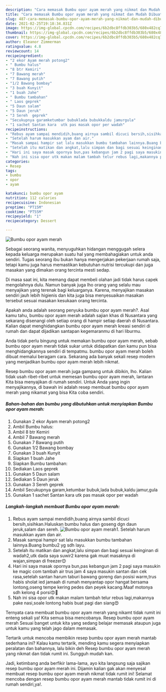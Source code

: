 ```yaml
---
description: "Cara memasak Bumbu opor ayam merah yang nikmat dan Mudah Dibuat"
title: "Cara memasak Bumbu opor ayam merah yang nikmat dan Mudah Dibuat"
slug: 487-cara-memasak-bumbu-opor-ayam-merah-yang-nikmat-dan-mudah-dibuat
date: 2021-02-25T19:18:34.831Z
image: https://img-global.cpcdn.com/recipes/6b2dbc8ffdb303b5/680x482cq70/bumbu-opor-ayam-merah-foto-resep-utama.jpg
thumbnail: https://img-global.cpcdn.com/recipes/6b2dbc8ffdb303b5/680x482cq70/bumbu-opor-ayam-merah-foto-resep-utama.jpg
cover: https://img-global.cpcdn.com/recipes/6b2dbc8ffdb303b5/680x482cq70/bumbu-opor-ayam-merah-foto-resep-utama.jpg
author: Eleanor Zimmerman
ratingvalue: 4.8
reviewcount: 14
recipeingredient:
- "2 ekor Ayam merah potong2"
- " Bumbu halus"
- "8 btr Kemiri"
- "7 Bawang merah"
- "7 Bawang putih"
- "1/2 Bawang bombay"
- "3 buah Kunyit"
- "1 buah Jahe"
- " Bumbu tambahan"
- " Laos geprek"
- "5 Daun salam"
- "5 Daun jeruk"
- "3 Sereh  geprek"
- "Secukupnya garamketumbar bubuklada bubukkaldu jamurgula"
- "1 sachet Santan kara  utk pas masak opor per wadah"
recipeinstructions:
- "Rebus ayam sampai mendidih,buang airnya sambil dicuci bersih,sisihkan.Haluskan bumbu halus dan goseng dgn daun jeruk,salam dan sereh."
- "Setelah harum masukkan ayam dan air."
- "Masak sampai hampir sat lalu masukkan bumbu tambahan lainnya.Buang bumbu2 yg sdh layu."
- "Setelah itu matikan dan angkat,lalu simpan dan bagi sesuai keinginan di wadah2,utk dada saya suwir2 karena gak muat masaknya di wajan,simpan di freezer😊"
- "Hari ini saya masak opornya bun,pas kebangun jam 2 pagi saya masukin ke magic com tambah air trus jam 4 saya masukin santan dan cek rasa,setelah santan harum taburi bawang goreng dan posisi warm,trus habis sholat ied jamaah di rumah menyantap opor hangat bersama lontong,oseng tempe kering pedes dan peyek kacang.Maaf motonya sdh kelong 4 porsi😍🙏"
- "Nah ini sisa opor utk makan malam tambah telur rebus lagi,makannya pake nasi,soale lontong habis buat pagi dan siang😍"
categories:
- Resep
tags:
- bumbu
- opor
- ayam

katakunci: bumbu opor ayam 
nutrition: 112 calories
recipecuisine: Indonesian
preptime: "PT15M"
cooktime: "PT55M"
recipeyield: "1"
recipecategory: Dessert

---
```



![Bumbu opor ayam merah](https://img-global.cpcdn.com/recipes/6b2dbc8ffdb303b5/680x482cq70/bumbu-opor-ayam-merah-foto-resep-utama.jpg)

Sebagai seorang wanita, menyuguhkan hidangan menggugah selera kepada keluarga merupakan suatu hal yang membahagiakan untuk anda sendiri. Tugas seorang ibu bukan hanya mengerjakan pekerjaan rumah saja, tetapi kamu juga harus memastikan kebutuhan nutrisi tercukupi dan juga masakan yang dimakan orang tercinta mesti sedap.

Di masa  saat ini, kita memang dapat membeli olahan jadi tidak harus capek mengolahnya dulu. Namun banyak juga lho orang yang selalu mau menyajikan yang terenak bagi keluarganya. Karena, menyajikan masakan sendiri jauh lebih higienis dan kita juga bisa menyesuaikan masakan tersebut sesuai masakan kesukaan orang tercinta. 



Apakah anda adalah seorang penyuka bumbu opor ayam merah?. Asal kamu tahu, bumbu opor ayam merah adalah sajian khas di Nusantara yang sekarang disenangi oleh setiap orang di hampir setiap daerah di Nusantara. Kalian dapat menghidangkan bumbu opor ayam merah kreasi sendiri di rumah dan dapat dijadikan santapan kegemaranmu di hari liburmu.

Anda tidak perlu bingung untuk memakan bumbu opor ayam merah, sebab bumbu opor ayam merah tidak sukar untuk didapatkan dan kamu pun bisa menghidangkannya sendiri di tempatmu. bumbu opor ayam merah boleh dibuat memalui beragam cara. Sekarang ada banyak sekali resep modern yang menjadikan bumbu opor ayam merah lebih nikmat.

Resep bumbu opor ayam merah juga gampang untuk dibikin, lho. Kalian tidak usah ribet-ribet untuk memesan bumbu opor ayam merah, lantaran Kita bisa menyajikan di rumah sendiri. Untuk Anda yang ingin menyajikannya, di bawah ini adalah resep membuat bumbu opor ayam merah yang nikamat yang bisa Kita coba sendiri.

<!--inarticleads1-->

##### Bahan-bahan dan bumbu yang dibutuhkan untuk menyiapkan Bumbu opor ayam merah:

1. Gunakan 2 ekor Ayam merah potong2
1. Ambil  Bumbu halus:
1. Ambil 8 btr Kemiri
1. Ambil 7 Bawang merah
1. Gunakan 7 Bawang putih
1. Gunakan 1/2 Bawang bombay
1. Gunakan 3 buah Kunyit
1. Siapkan 1 buah Jahe
1. Siapkan  Bumbu tambahan:
1. Sediakan  Laos geprek
1. Gunakan 5 Daun salam
1. Sediakan 5 Daun jeruk
1. Gunakan 3 Sereh  geprek
1. Ambil Secukupnya garam,ketumbar bubuk,lada bubuk,kaldu jamur,gula
1. Gunakan 1 sachet Santan kara  utk pas masak opor per wadah




<!--inarticleads2-->

##### Langkah-langkah membuat Bumbu opor ayam merah:

1. Rebus ayam sampai mendidih,buang airnya sambil dicuci bersih,sisihkan.Haluskan bumbu halus dan goseng dgn daun jeruk,salam dan sereh.
<img src="https://img-global.cpcdn.com/steps/c0683f5fd99de812/160x128cq70/bumbu-opor-ayam-merah-langkah-memasak-1-foto.jpg" alt="Bumbu opor ayam merah">1. Setelah harum masukkan ayam dan air.
1. Masak sampai hampir sat lalu masukkan bumbu tambahan lainnya.Buang bumbu2 yg sdh layu.
1. Setelah itu matikan dan angkat,lalu simpan dan bagi sesuai keinginan di wadah2,utk dada saya suwir2 karena gak muat masaknya di wajan,simpan di freezer😊
1. Hari ini saya masak opornya bun,pas kebangun jam 2 pagi saya masukin ke magic com tambah air trus jam 4 saya masukin santan dan cek rasa,setelah santan harum taburi bawang goreng dan posisi warm,trus habis sholat ied jamaah di rumah menyantap opor hangat bersama lontong,oseng tempe kering pedes dan peyek kacang.Maaf motonya sdh kelong 4 porsi😍🙏
1. Nah ini sisa opor utk makan malam tambah telur rebus lagi,makannya pake nasi,soale lontong habis buat pagi dan siang😍




Ternyata cara membuat bumbu opor ayam merah yang nikamt tidak rumit ini enteng sekali ya! Kita semua bisa mencobanya. Resep bumbu opor ayam merah Sesuai banget untuk kita yang sedang belajar memasak ataupun juga untuk kamu yang telah jago dalam memasak.

Tertarik untuk mencoba membikin resep bumbu opor ayam merah mantab sederhana ini? Kalau kamu tertarik, mending kamu segera menyiapkan peralatan dan bahannya, lalu bikin deh Resep bumbu opor ayam merah yang nikmat dan tidak rumit ini. Sungguh mudah kan. 

Jadi, ketimbang anda berfikir lama-lama, ayo kita langsung saja sajikan resep bumbu opor ayam merah ini. Dijamin kalian gak akan menyesal membuat resep bumbu opor ayam merah nikmat tidak rumit ini! Selamat mencoba dengan resep bumbu opor ayam merah mantab tidak rumit ini di rumah sendiri,ya!.

